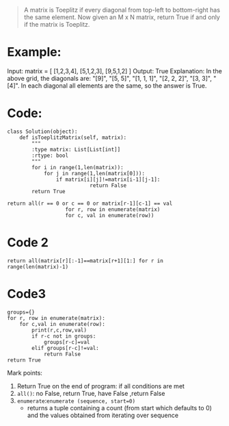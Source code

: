 > A matrix is Toeplitz if every diagonal from top-left to bottom-right has the same element. Now given an M x N matrix, return True if and only if the matrix is Toeplitz.
 
 # Example:
 Input:
matrix = [
  [1,2,3,4],
  [5,1,2,3],
  [9,5,1,2]
]
Output: True
Explanation:
In the above grid, the diagonals are:
"[9]", "[5, 5]", "[1, 1, 1]", "[2, 2, 2]", "[3, 3]", "[4]".
In each diagonal all elements are the same, so the answer is True.

# Code:
```
class Solution(object):
    def isToeplitzMatrix(self, matrix):
        """
        :type matrix: List[List[int]]
        :rtype: bool
        """
        for i in range(1,len(matrix)):
            for j in range(1,len(matrix[0])):
                if matrix[i][j]!=matrix[i-1][j-1]:
                           return False
        return True
        
return all(r == 0 or c == 0 or matrix[r-1][c-1] == val
                   for r, row in enumerate(matrix)
                   for c, val in enumerate(row))
```
# Code 2
```
return all(matrix[r][:-1]==matrix[r+1][1:] for r in range(len(matrix)-1)

```
# Code3
```
groups={}
for r, row in enumerate(matrix):
    for c,val in enumerate(row):
        print(r,c,row,val)
        if r-c not in groups:
            groups[r-c]=val
        elif groups[r-c]!=val:
            return False
return True
```
Mark points:
1. Return True on the end of program: if all conditions are met
2. `all()`: no False, return True, have False ,return False
3. `enumerate`:`enumerate (sequence, start=0)`
    * returns a tuple containing a count (from start which defaults to 0) and the values obtained from iterating over sequence
